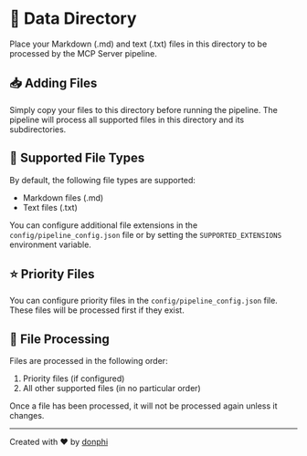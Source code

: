 # 📁 Data Directory

Place your Markdown (.md) and text (.txt) files in this directory to be processed by the MCP Server pipeline.

## 📥 Adding Files

Simply copy your files to this directory before running the pipeline. The pipeline will process all supported files in this directory and its subdirectories.

## 📄 Supported File Types

By default, the following file types are supported:
- Markdown files (.md)
- Text files (.txt)

You can configure additional file extensions in the `config/pipeline_config.json` file or by setting the `SUPPORTED_EXTENSIONS` environment variable.

## ⭐ Priority Files

You can configure priority files in the `config/pipeline_config.json` file. These files will be processed first if they exist.

## 🔄 File Processing

Files are processed in the following order:
1. Priority files (if configured)
2. All other supported files (in no particular order)

Once a file has been processed, it will not be processed again unless it changes.

---

Created with ❤️ by [donphi](https://github.com/donphi)